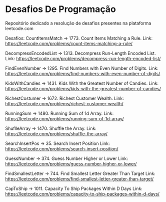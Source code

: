 # Desafios De Programação
Repositório dedicado a resolução de desafios presentes na plataforma leetcode.com

Desafios:
CountItemsMatch -> 1773. Count Items Matching a Rule. 
Link: https://leetcode.com/problems/count-items-matching-a-rule/

DecompressEncodedList -> 1313. Decompress Run-Length Encoded List. 
Link: https://leetcode.com/problems/decompress-run-length-encoded-list/

FindEvenNumber -> 1295. Find Numbers with Even Number of Digits. 
Link: https://leetcode.com/problems/find-numbers-with-even-number-of-digits/

KidsWithCandies -> 1431. Kids With the Greatest Number of Candies. 
Link: https://leetcode.com/problems/kids-with-the-greatest-number-of-candies/

RichestCostumer -> 1672. Richest Customer Wealth. 
Link: https://leetcode.com/problems/richest-customer-wealth/

RunningSum -> 1480. Running Sum of 1d Array. 
Link: https://leetcode.com/problems/running-sum-of-1d-array/

ShuflleArray -> 1470. Shuffle the Array. 
Link: https://leetcode.com/problems/shuffle-the-array/

SearchInsertPos -> 35. Search Insert Position
Link: https://leetcode.com/problems/search-insert-position/

GuessNumber -> 374. Guess Number Higher or Lower
Link: https://leetcode.com/problems/guess-number-higher-or-lower/

FindSmallestLetter -> 744. Find Smallest Letter Greater Than Target
Link: https://leetcode.com/problems/find-smallest-letter-greater-than-target/

CapToShip -> 1011. Capacity To Ship Packages Within D Days
Link: https://leetcode.com/problems/capacity-to-ship-packages-within-d-days/
